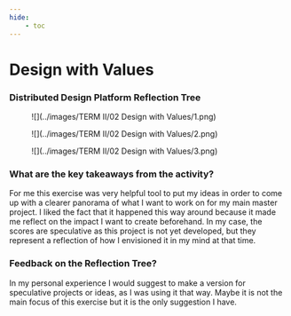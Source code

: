 ```yaml
---
hide:
    - toc
---
```


# Design with Values

### Distributed Design Platform Reflection Tree

<figure markdown>
  ![](../images/TERM II/02 Design with Values/1.png)
</figure>

<figure markdown>
  ![](../images/TERM II/02 Design with Values/2.png)
</figure>

<figure markdown>
  ![](../images/TERM II/02 Design with Values/3.png)
</figure>



### What are the key takeaways from the activity?

For me this exercise was very helpful tool to put my ideas in order to come up with a clearer panorama of what I want to work on for my main master project. I liked the fact that it happened this way around because it made me reflect on the impact I want to create beforehand. In my case, the scores are speculative as this project is not yet developed, but they represent a reflection of how I envisioned it in my mind at that time.

### Feedback on the Reflection Tree? 

In my personal experience I would suggest to make a version for speculative projects or ideas, as I was using it that way. Maybe it is not the main focus of this exercise but it is the only suggestion I have.















